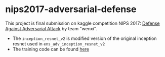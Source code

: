 # nips2017-adversarial-defense
This project is final submission on kaggle competition NIPS 2017: [Defense Against Adversarial Attack](https://www.kaggle.com/c/nips-2017-defense-against-adversarial-attack) by team "wenxi".

* The `inception_resnet_v2` is modified version of the original inception resnet used in `ens_adv_inception_resnet_v2`
* The training code can be found [here](https://github.com/wenxichen/tensorflow_yolo2/blob/imagenet_train/src/imagenet/imagenet_train_inception_resnet.py)
